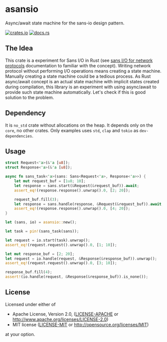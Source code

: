 # asansio
Async/await state machine for the sans-io design pattern.

[![crates.io](https://img.shields.io/crates/v/asansio.svg)](https://crates.io/crates/asansio)
[![docs.rs](https://img.shields.io/docsrs/asansio/latest)](https://docs.rs/asansio)

## The Idea

This crate is a experiment for Sans I/O in Rust (see [sans I/O for network
protocols](https://sans-io.readthedocs.io/) documentation to familiar with the
concept). Writing network protocol without performing I/O operations means
creating a state machine. Manually creating a state machine could be a tedious
process. As Rust async/await concept is an actual state machine with implicit
states created during compilation, this library is an experiment with using
async/await to provide such state machine automatically.  Let's check if this
is good solution to the problem.

## Dependency

It is `no_std` crate without allocations on the heap. It depends only on the
`core`, no other crates. Only examples uses `std`, `clap` and `tokio` as
`dev-dependencies`.

## Usage

```rust
struct Request<'a>(&'a [u8]);
struct Response<'a>(&'a [u8]);

async fn sans_task<'a>(sans: Sans<Request<'a>, Response<'a>>) {
    let mut request_buf = [1u8; 10];
    let response = sans.start(&Request(&request_buf)).await;
    assert_eq!(response.response().unwrap().0, [2; 20]);

    request_buf.fill(3);
    let response = sans.handle(response, &Request(&request_buf)).await;
    assert_eq!(response.response().unwrap().0, [4; 20]);
}

let (sans, io) = asansio::new();

let task = pin!(sans_task(sans));

let request = io.start(task).unwrap();
assert_eq!(request.request().unwrap().0, [1; 10]);

let mut response_buf = [2; 20];
let request = io.handle(request, &Response(&response_buf)).unwrap();
assert_eq!(request.request().unwrap().0, [3; 10]);

response_buf.fill(4);
assert!(io.handle(request, &Response(&response_buf)).is_none());
```

## License

Licensed under either of

- Apache License, Version 2.0, ([LICENSE-APACHE](LICENSE-APACHE) or http://www.apache.org/licenses/LICENSE-2.0)
- MIT license ([LICENSE-MIT](LICENSE-MIT) or http://opensource.org/licenses/MIT)

at your option.
